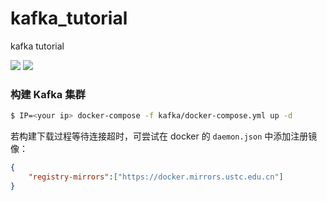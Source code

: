 # kafka_tutorial
kafka tutorial

<p align="left">
  <img src="https://img.shields.io/badge/Go%20version-1.11-brightgreen.svg" />
  <img src="https://img.shields.io/badge/License-MIT-blue.svg" />
</p>

### 构建 Kafka 集群
``` bash
$ IP=<your ip> docker-compose -f kafka/docker-compose.yml up -d
```

若构建下载过程等待连接超时，可尝试在 docker 的 `daemon.json` 中添加注册镜像：
``` json
{
    "registry-mirrors":["https://docker.mirrors.ustc.edu.cn"]
}
```
